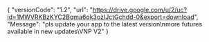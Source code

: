 { "versionCode": "1.2", "url": "https://drive.google.com/u/2/uc?id=1MWVRKBzKYC2Bqma6qk3ozIJctGchdd-0&export=download", "Message": "pls update your app to the latest version\nmore futures available in new updates\VNP V2" }
